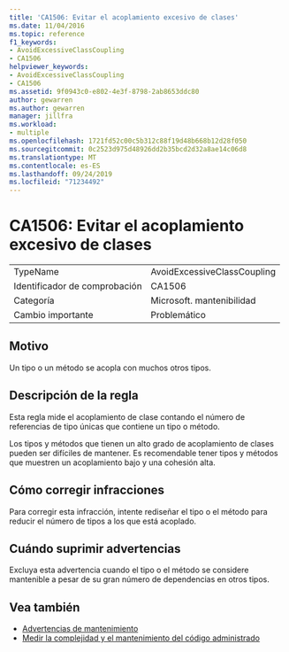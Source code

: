 ```yaml
---
title: 'CA1506: Evitar el acoplamiento excesivo de clases'
ms.date: 11/04/2016
ms.topic: reference
f1_keywords:
- AvoidExcessiveClassCoupling
- CA1506
helpviewer_keywords:
- AvoidExcessiveClassCoupling
- CA1506
ms.assetid: 9f0943c0-e802-4e3f-8798-2ab8653ddc80
author: gewarren
ms.author: gewarren
manager: jillfra
ms.workload:
- multiple
ms.openlocfilehash: 1721fd52c00c5b312c88f19d48b668b12d28f050
ms.sourcegitcommit: 0c2523d975d48926dd2b35bcd2d32a8ae14c06d8
ms.translationtype: MT
ms.contentlocale: es-ES
ms.lasthandoff: 09/24/2019
ms.locfileid: "71234492"
---
```

# <a name="ca1506-avoid-excessive-class-coupling"></a>CA1506: Evitar el acoplamiento excesivo de clases

|||
|-|-|
|TypeName|AvoidExcessiveClassCoupling|
|Identificador de comprobación|CA1506|
|Categoría|Microsoft. mantenibilidad|
|Cambio importante|Problemático|

## <a name="cause"></a>Motivo

Un tipo o un método se acopla con muchos otros tipos.

## <a name="rule-description"></a>Descripción de la regla

Esta regla mide el acoplamiento de clase contando el número de referencias de tipo únicas que contiene un tipo o método.

Los tipos y métodos que tienen un alto grado de acoplamiento de clases pueden ser difíciles de mantener. Es recomendable tener tipos y métodos que muestren un acoplamiento bajo y una cohesión alta.

## <a name="how-to-fix-violations"></a>Cómo corregir infracciones

Para corregir esta infracción, intente rediseñar el tipo o el método para reducir el número de tipos a los que está acoplado.

## <a name="when-to-suppress-warnings"></a>Cuándo suprimir advertencias

Excluya esta advertencia cuando el tipo o el método se considere mantenible a pesar de su gran número de dependencias en otros tipos.

## <a name="see-also"></a>Vea también

- [Advertencias de mantenimiento](../code-quality/maintainability-warnings.md)
- [Medir la complejidad y el mantenimiento del código administrado](../code-quality/code-metrics-values.md)